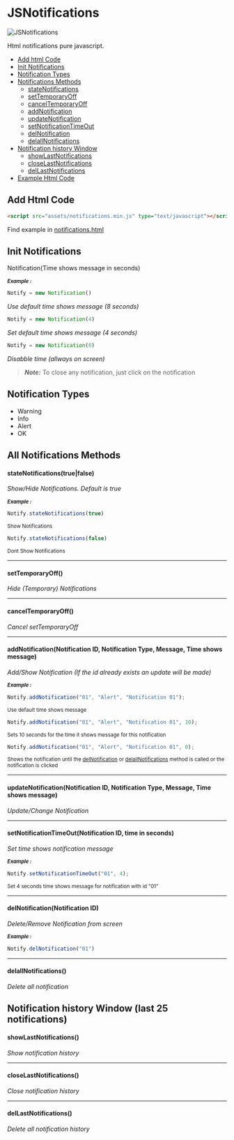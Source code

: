 # JSNotifications

![JSNotifications](https://img.shields.io/badge/JSNotifications-V0.0.1-g)

Html notifications pure javascript.

- [Add html Code](#add-html-code)
- [Init Notifications](#init-notifications)
- [Notification Types](#notification-types)
- [Notifications Methods](#all-notifications-methods)
    - [stateNotifications](#statenotificationstruefalse)
    - [setTemporaryOff](#setTemporaryOff)
    - [cancelTemporaryOff](#cancelTemporaryOff)
    - [addNotification](#addnotificationnotification-id-notification-type-message-time-shows-message)
    - [updateNotification](#updatenotificationnotification-id-notification-type-message-time-shows-message)
    - [setNotificationTimeOut](#setnotificationtimeoutnotification-id-time-in-seconds)
    - [delNotification](#delnotificationnotification-id)
    - [delallNotifications](#delallnotifications)
- [Notification history Window](#notification-history-window-last-25-notifications)
    - [showLastNotifications](#showlastnotifications)
    - [closeLastNotifications](#closelastnotifications)
    - [delLastNotifications](#dellastnotifications)
- [Example Html Code](notifications.html)


## Add Html Code

```html
<script src="assets/notifications.min.js" type="text/javascript"></script>
```

Find example in [notifications.html](notifications.html)

## Init Notifications

Notification(Time shows message in seconds)

**_<sub>Example :</sub>_**

```javascript
Notify = new Notification()
```

_Use default time shows message (8 seconds)_

```javascript
Notify = new Notification(4)
```

_Set default time shows message (4 seconds)_

```javascript
Notify = new Notification(0)
```

_Disabble time (allways on screen)_

> **_Note:_**
To close any notification, just click on the notification

## Notification Types

* Warning
* Info
* Alert
* OK

## All Notifications Methods

#### stateNotifications(true|false)

_Show/Hide Notifications. Default is true_

**_<sub>Example :</sub>_**

```javascript
Notify.stateNotifications(true)
```

<sub>Show Notifications</sub>

```javascript
Notify.stateNotifications(false)
```

<sub>Dont Show Notifications</sub>

***

#### setTemporaryOff()

_Hide (Temporary) Notifications_

***

#### cancelTemporaryOff()

_Cancel setTemporaryOff_

***

#### addNotification(Notification ID, Notification Type, Message, Time shows message)

_Add/Show Notification (If the id already exists an update will be made)_

**_<sub>Example :</sub>_**

```javascript
Notify.addNotification("01", "Alert", "Notification 01");
```

<sub>Use default time shows message</sub>

```javascript
Notify.addNotification("01", "Alert", "Notification 01", 10);
```

<sub>Sets 10 seconds for the time it shows message for this notification</sub>

```javascript
Notify.addNotification("01", "Alert", "Notification 01", 0);
```

<sub>Shows the notification until the [delNotification](#delnotificationnotification-id) or [delallNotifications](#delallNotifications) method is called or the notification is clicked</sub>

***

#### updateNotification(Notification ID, Notification Type, Message, Time shows message)

_Update/Change Notification_

***

#### setNotificationTimeOut(Notification ID, time in seconds)

_Set time shows notification message_

**_<sub>Example :</sub>_**

```javascript
Notify.setNotificationTimeOut("01", 4);
```

<sub>Set 4 seconds time shows message for notification with id "01"</sub>

***

#### delNotification(Notification ID)

_Delete/Remove Notification from screen_

**_<sub>Example :</sub>_**

```javascript
Notify.delNotification("01")
```

***

#### delallNotifications()

_Delete all notification_


## Notification history Window (last 25 notifications)

#### showLastNotifications()

_Show notification history_

***

#### closeLastNotifications()

_Close notification history_

***

#### delLastNotifications()

_Delete all notification history_
